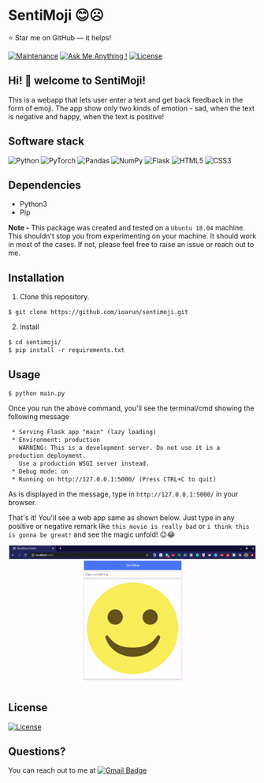 # SentiMoji 😊☹️

:star: Star me on GitHub — it helps!

[![Maintenance](https://img.shields.io/badge/maintained-yes-green.svg)](https://github.com/ioarun/sentimoji/commits/main)
[![Ask Me Anything !](https://img.shields.io/badge/ask%20me-linkedin-1abc9c.svg)](https://www.linkedin.com/in/ioarun/)
[![License](http://img.shields.io/:license-mit-blue.svg?style=flat-square)](http://badges.mit-license.org)

## Hi! 👋 welcome to SentiMoji!

This is a webapp that lets user enter a text and get back feedback in the form of emoji. The app show only two kinds of emotion - sad, when the text is negative and happy, when the text is positive!

## Software stack

<p float="left">
<img alt="Python" src="https://img.shields.io/badge/python-%2314354C.svg?style=for-the-badge&logo=python&logoColor=white"/>
<img alt="PyTorch" src="https://img.shields.io/badge/PyTorch-%23EE4C2C.svg?style=for-the-badge&logo=PyTorch&logoColor=white" />
<img alt="Pandas" src="https://img.shields.io/badge/pandas-%23150458.svg?style=for-the-badge&logo=pandas&logoColor=white" />
<img alt="NumPy" src="https://img.shields.io/badge/numpy-%23013243.svg?style=for-the-badge&logo=numpy&logoColor=white" />
<img alt="Flask" src="https://img.shields.io/badge/flask-%23000.svg?style=for-the-badge&logo=flask&logoColor=white"/>
<img alt="HTML5" src="https://img.shields.io/badge/html5-%23E34F26.svg?style=for-the-badge&logo=html5&logoColor=white"/>
<img alt="CSS3" src="https://img.shields.io/badge/css3-%231572B6.svg?style=for-the-badge&logo=css3&logoColor=white"/>
</p>

## Dependencies

* Python3
* Pip

**Note -** This package was created and tested on a `Ubuntu 18.04` machine. This shouldn't stop you from experimenting on your machine. It should work in most of the cases. If not, please feel free to raise an issue or reach out to me.

## Installation

1. Clone this repository.

```
$ git clone https://github.com/ioarun/sentimoji.git
```

2. Install
```
$ cd sentimoji/
$ pip install -r requirements.txt
```

## Usage

```
$ python main.py
```
Once you run the above command, you'll see the terminal/cmd showing the following message

```
 * Serving Flask app "main" (lazy loading)
 * Environment: production
   WARNING: This is a development server. Do not use it in a production deployment.
   Use a production WSGI server instead.
 * Debug mode: on
 * Running on http://127.0.0.1:5000/ (Press CTRL+C to quit)
```

As is displayed in the message, type in `http://127.0.0.1:5000/` in your browser. 

That's it! You'll see a web app same as shown below. Just type in any positive or negative remark like `this movie is really bad` or `i think this is gonna be great!` and see the magic unfold! 😉😂

<p align="center">
<img src="images/sentimoji.gif" alt="drawing" width="500"/>
</p>


## License

[![License](http://img.shields.io/:license-mit-blue.svg?style=flat-square)](http://badges.mit-license.org)

## Questions?

You can reach out to me at [![Gmail Badge](https://img.shields.io/badge/-arun.etc.kumar@gmail.com-c14438?style=flat-square&logo=Gmail&logoColor=white&link=mailto:arun.etc.kumar@gmail.com)](mailto:arun.etc.kumar@gmail.com)